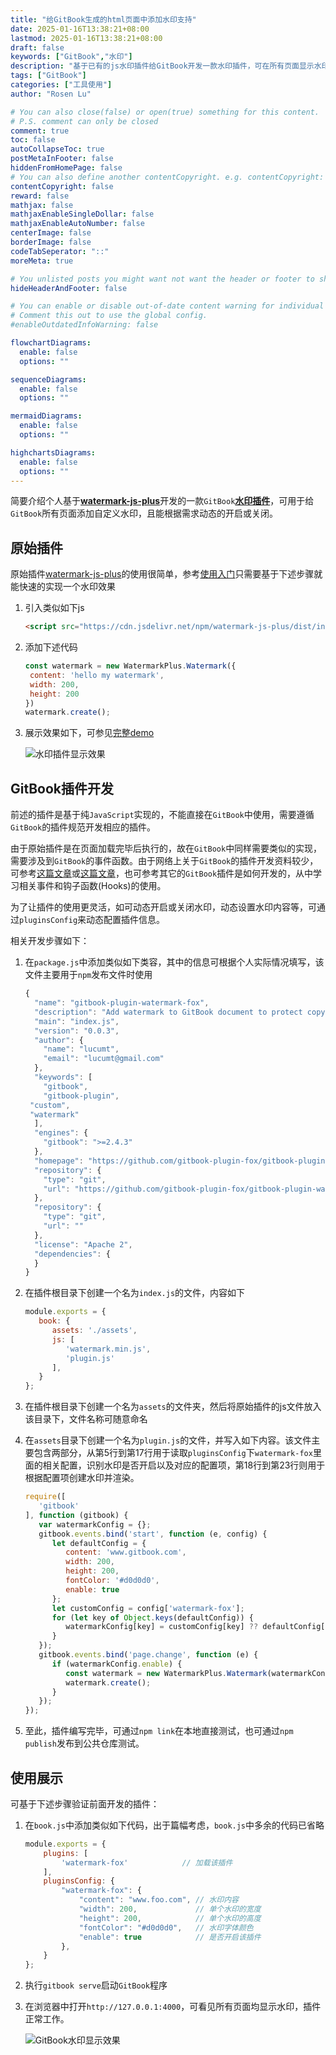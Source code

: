 ```yaml
---
title: "给GitBook生成的html页面中添加水印支持"
date: 2025-01-16T13:38:21+08:00
lastmod: 2025-01-16T13:38:21+08:00
draft: false
keywords: ["GitBook","水印"]
description: "基于已有的js水印插件给GitBook开发一款水印插件，可在所有页面显示水印且能动态的开启或关闭"
tags: ["GitBook"]
categories: ["工具使用"]
author: "Rosen Lu"

# You can also close(false) or open(true) something for this content.
# P.S. comment can only be closed
comment: true
toc: false
autoCollapseToc: true
postMetaInFooter: false
hiddenFromHomePage: false
# You can also define another contentCopyright. e.g. contentCopyright: "This is another copyright."
contentCopyright: false
reward: false
mathjax: false
mathjaxEnableSingleDollar: false
mathjaxEnableAutoNumber: false
centerImage: false
borderImage: false
codeTabSeperator: "::"
moreMeta: true

# You unlisted posts you might want not want the header or footer to show
hideHeaderAndFooter: false

# You can enable or disable out-of-date content warning for individual post.
# Comment this out to use the global config.
#enableOutdatedInfoWarning: false

flowchartDiagrams:
  enable: false
  options: ""

sequenceDiagrams: 
  enable: false
  options: ""

mermaidDiagrams: 
  enable: false
  options: ""

highchartsDiagrams: 
  enable: false
  options: ""
---
```


简要介绍个人基于[**watermark-js-plus**](https://zhensherlock.github.io/watermark-js-plus/)开发的一款`GitBook`[**水印插件**](https://github.com/gitbook-plugin-fox/gitbook-plugin-watermark-fox)，可用于给`GitBook`所有页面添加自定义水印，且能根据需求动态的开启或关闭。
<!--more-->

## 原始插件

原始插件[watermark-js-plus](https://zhensherlock.github.io/watermark-js-plus/)的使用很简单，参考[使用入门](https://zhensherlock.github.io/watermark-js-plus/guide/getting-started.html#cdn)只需要基于下述步骤就能快速的实现一个水印效果

1. 引入类似如下js

   ```html
   <script src="https://cdn.jsdelivr.net/npm/watermark-js-plus/dist/index.iife.min.js"></script>
   ```

2. 添加下述代码

    ```javascript
   const watermark = new WatermarkPlus.Watermark({
     content: 'hello my watermark',
     width: 200,
     height: 200
   })
   watermark.create();
    ```

3. 展示效果如下，可参见[完整demo](https://jsfiddle.net/49c02any/)

   ![水印插件显示效果](/blog_img/gitbook/add-watermark-in-gitbook/watermark-plugin-demo.png "水印插件显示效果")

## GitBook插件开发

前述的插件是基于纯`JavaScript`实现的，不能直接在`GitBook`中使用，需要遵循`GitBook`的插件规范开发相应的插件。

由于原始插件是在页面加载完毕后执行的，故在`GitBook`中同样需要类似的实现，需要涉及到`GitBook`的事件函数。由于网络上关于`GitBook`的插件开发资料较少，可参考[这篇文章](https://gitbook.whyun.com/plugins/)或[这篇文章](https://www.jianshu.com/p/22f5f1a107a3)，也可参考其它的`GitBook`插件是如何开发的，从中学习相关事件和钩子函数(Hooks)的使用。

为了让插件的使用更灵活，如可动态开启或关闭水印，动态设置水印内容等，可通过`pluginsConfig`来动态配置插件信息。



相关开发步骤如下：

1. 在`package.js`中添加类似如下类容，其中的信息可根据个人实际情况填写，该文件主要用于`npm`发布文件时使用

   ```javascript
   {
     "name": "gitbook-plugin-watermark-fox",
     "description": "Add watermark to GitBook document to protect copyright",
     "main": "index.js",
     "version": "0.0.3",
     "author": {
       "name": "lucumt",
       "email": "lucumt@gmail.com"
     },
     "keywords": [
       "gitbook",
       "gitbook-plugin",
   	"custom",
   	"watermark"
     ],
     "engines": {
       "gitbook": ">=2.4.3"
     },
     "homepage": "https://github.com/gitbook-plugin-fox/gitbook-plugin-watermark-fox",
     "repository": {
       "type": "git",
       "url": "https://github.com/gitbook-plugin-fox/gitbook-plugin-watermark-fox.git"
     },
     "repository": {
       "type": "git",
       "url": ""
     },
     "license": "Apache 2",
     "dependencies": {
     }
   }
   ```

2. 在插件根目录下创建一个名为`index.js`的文件，内容如下

   ```javascript
   module.exports = {
      book: {
         assets: './assets',
         js: [
            'watermark.min.js',
            'plugin.js'
         ],
      }
   };
   ```

3. 在插件根目录下创建一个名为`assets`的文件夹，然后将原始插件的js文件放入该目录下，文件名称可随意命名

4. 在`assets`目录下创建一个名为`plugin.js`的文件，并写入如下内容。该文件主要包含两部分，从第5行到第17行用于读取`pluginsConfig`下`watermark-fox`里面的相关配置，识别水印是否开启以及对应的配置项，第18行到第23行则用于根据配置项创建水印并渲染。

   ```javascript {data-line="5,18"}
   require([
      'gitbook'
   ], function (gitbook) {
      var watermarkConfig = {};
      gitbook.events.bind('start', function (e, config) {
         let defaultConfig = {
            content: 'www.gitbook.com',
            width: 200,
            height: 200,
            fontColor: '#d0d0d0',
            enable: true
         };
         let customConfig = config['watermark-fox'];
         for (let key of Object.keys(defaultConfig)) {
            watermarkConfig[key] = customConfig[key] ?? defaultConfig[key];
         }
      });
      gitbook.events.bind('page.change', function (e) {
         if (watermarkConfig.enable) {
            const watermark = new WatermarkPlus.Watermark(watermarkConfig);
            watermark.create();
         }
      });
   });
   ```

5. 至此，插件编写完毕，可通过`npm link`在本地直接测试，也可通过`npm publish`发布到公共仓库测试。

## 使用展示

可基于下述步骤验证前面开发的插件：

1. 在`book.js`中添加类似如下代码，出于篇幅考虑，`book.js`中多余的代码已省略

   ```javascript
   module.exports = {
       plugins: [
           'watermark-fox' 			  // 加载该插件
       ],
       pluginsConfig: {
           "watermark-fox": {
               "content": "www.foo.com", // 水印内容
               "width": 200,             // 单个水印的宽度
               "height": 200,            // 单个水印的高度
               "fontColor": "#d0d0d0",   // 水印字体颜色
               "enable": true            // 是否开启该插件
           },
       }
   };
   ```

2. 执行`gitbook serve`启动`GitBook`程序

3. 在浏览器中打开`http://127.0.0.1:4000`，可看见所有页面均显示水印，插件正常工作。

   ![GitBook水印显示效果](/blog_img/gitbook/add-watermark-in-gitbook/gitbook-watermark-demo.png "GitBook水印显示效果")